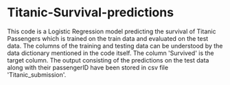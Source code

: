 # Titanic-Survival-predictions
This code is a Logistic Regression model predicting the survival of Titanic Passengers which is trained on the train data and evaluated on the test data. 
The columns of the training and testing data can be understood by the data dictionary mentioned in the code itself. The column 'Survived' is the target column. 
The output consisting of the predictions on the test data along with their passengerID have been stored in csv file 'Titanic_submission'.
